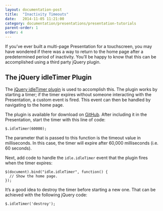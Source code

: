 ```yaml
---
layout: documentation-post
title:  "Inactivity Timeouts"
date:   2014-11-05 11:21:00
category: documentation/presentations/presentation-tutorials
parent-order: 1
order: 4
---
```


If you’ve ever built a multi-page Presentation for a touchscreen, you may have wondered if there was a way to return to the home page after a predetermined period of inactivity. You’ll be happy to know that this can be accomplished using a third party jQuery plugin.

## The jQuery idleTimer Plugin
The [jQuery idleTimer plugin](http://www.paulirish.com/2009/jquery-idletimer-plugin/) is used to accomplish this. The plugin works by starting a timer; if the timer expires without someone interacting with the Presentation, a custom event is fired. This event can then be handled by navigating to the home page.

The plugin is available for download on [GitHub](https://github.com/paulirish/jquery-idletimer/zipball/master). After including it in the Presentation, start the timer with this line of code:

```
$.idleTimer(60000);
```

The parameter that is passed to this function is the timeout value in milliseconds. In this case, the timer will expire after 60,000 milliseconds (i.e. 60 seconds).

Next, add code to handle the `idle.idleTimer` event that the plugin fires when the timer expires:

```
$(document).bind("idle.idleTimer", function() {
  // Show the home page.
});
```

It’s a good idea to destroy the timer before starting a new one. That can be achieved with the following jQuery code:

```
$.idleTimer('destroy');
```